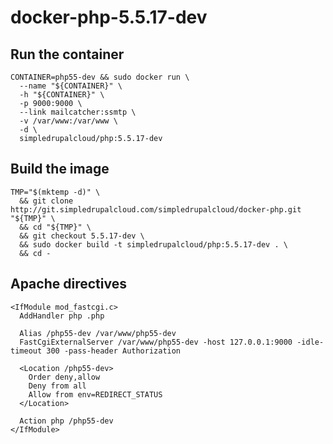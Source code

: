 # docker-php-5.5.17-dev

## Run the container

    CONTAINER=php55-dev && sudo docker run \
      --name "${CONTAINER}" \
      -h "${CONTAINER}" \
      -p 9000:9000 \
      --link mailcatcher:ssmtp \
      -v /var/www:/var/www \
      -d \
      simpledrupalcloud/php:5.5.17-dev

## Build the image

    TMP="$(mktemp -d)" \
      && git clone http://git.simpledrupalcloud.com/simpledrupalcloud/docker-php.git "${TMP}" \
      && cd "${TMP}" \
      && git checkout 5.5.17-dev \
      && sudo docker build -t simpledrupalcloud/php:5.5.17-dev . \
      && cd -

## Apache directives

    <IfModule mod_fastcgi.c>
      AddHandler php .php

      Alias /php55-dev /var/www/php55-dev
      FastCgiExternalServer /var/www/php55-dev -host 127.0.0.1:9000 -idle-timeout 300 -pass-header Authorization

      <Location /php55-dev>
        Order deny,allow
        Deny from all
        Allow from env=REDIRECT_STATUS
      </Location>

      Action php /php55-dev
    </IfModule>

